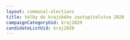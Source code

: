 ```yaml
---
layout: communal-elections
title: Volby do krajského zastupitelstva 2020
campaignCategoryUid: kraj2020
candidateListUid: kraj2020
---
```

